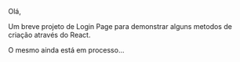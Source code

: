 Olá,

Um breve projeto de Login Page para demonstrar alguns metodos de criação através do React.

O mesmo ainda está em processo...
